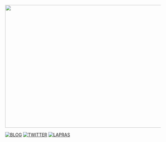 
[<img src="https://user-images.githubusercontent.com/20635620/111322932-c9055980-86ac-11eb-94f0-24b31a06b990.png" height="400" width="700" />](https://yoshikiohashi.dev/) 

[![BLOG](https://img.shields.io/badge/BLOG-yoshikiohashi.dev-008080)](https://tech-blog.yoshikiohashi.dev/) 
[![TWITTER](https://img.shields.io/badge/Twitter-@yoshiki__0428-1DA1F2)](https://twitter.com/yoshiki__0428) 
[![LAPRAS](https://img.shields.io/badge/LAPRAS-Portfolio-003089)](https://lapras.com/public/CJHOOCE) 
